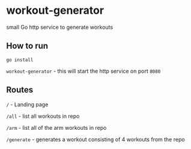 # workout-generator
small Go http service to generate workouts
## How to run

`go install`

`workout-generator` - this will start the http service on port `8080`

## Routes

`/` - Landing page

`/all` - list all workouts in repo

`/arm` - list all of the arm workouts in repo

`/generate` - generates a workout consisting of 4 workouts from the repo
